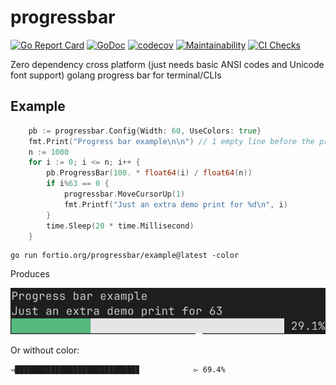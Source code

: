 # progressbar
[![Go Report Card](https://goreportcard.com/badge/fortio.org/progressbar)](https://goreportcard.com/report/fortio.org/progressbar)
[![GoDoc](https://godoc.org/fortio.org/progressbar?status.svg)](https://pkg.go.dev/fortio.org/progressbar)
[![codecov](https://codecov.io/gh/fortio/progressbar/branch/main/graph/badge.svg)](https://codecov.io/gh/fortio/progressbar)
[![Maintainability](https://api.codeclimate.com/v1/badges/bf83c496d49b169cd744/maintainability)](https://codeclimate.com/github/fortio/progressbar/maintainability)
[![CI Checks](https://github.com/fortio/progressbar/actions/workflows/include.yml/badge.svg)](https://github.com/fortio/progressbar/actions/workflows/include.yml)


Zero dependency cross platform (just needs basic ANSI codes and Unicode font support) golang progress bar for terminal/CLIs


## Example
```go
	pb := progressbar.Config{Width: 60, UseColors: true}
	fmt.Print("Progress bar example\n\n") // 1 empty line before the progress bar, for the demo
    n := 1000
	for i := 0; i <= n; i++ {
		pb.ProgressBar(100. * float64(i) / float64(n))
		if i%63 == 0 {
			progressbar.MoveCursorUp(1)
			fmt.Printf("Just an extra demo print for %d\n", i)
		}
		time.Sleep(20 * time.Millisecond)
	}
```

```
go run fortio.org/progressbar/example@latest -color
```

Produces

![Example Screenshot](example.png)

Or without color:
```
◅███████████████████████████▊            ▻ 69.4%
```
